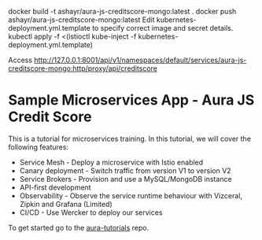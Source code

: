 docker build -t ashayr/aura-js-creditscore-mongo:latest .
docker push ashayr/aura-js-creditscore-mongo:latest
Edit kubernetes-deployment.yml.template to specify correct image and secret details.
kubectl apply -f <(istioctl kube-inject -f kubernetes-deployment.yml.template)

Access http://127.0.0.1:8001/api/v1/namespaces/default/services/aura-js-creditscore-mongo:http/proxy/api/creditscore

# Sample Microservices App - Aura JS Credit Score

This is a tutorial for microservices training. In this tutorial, we will cover the following features:

* Service Mesh - Deploy a microservice with Istio enabled
* Canary deployment - Switch traffic from version V1 to version V2
* Service Brokers - Provision and use a MySQL/MongoDB instance
* API-first development
* Observability - Observe the service runtime behaviour with Vizceral, Zipkin and Grafana (Limited)
* CI/CD - Use Wercker to deploy our services

To get started go to the [aura-tutorials](https://github.com/sachin-pikle/aura-tutorials) repo.
